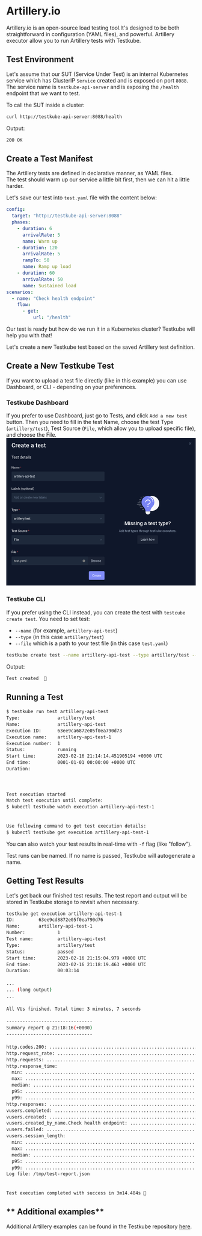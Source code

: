 # Artillery.io
Artillery.io is an open-source load testing tool.It's designed to be both straightforward in configuration (YAML files), and powerful. Artillery executor allow you to run Artillery tests with Testkube.

## **Test Environment**

Let's assume that our SUT (Service Under Test) is an internal Kubernetes service which has
ClusterIP `Service` created and is exposed on port `8088`. The service name is `testkube-api-server`
and is exposing the `/health` endpoint that we want to test.

To call the SUT inside a cluster:

```bash
curl http://testkube-api-server:8088/health
```

Output:

```bash
200 OK
```

## **Create a Test Manifest**

The Artillery tests are defined in declarative manner, as YAML files.  
The test should warm up our service a little bit first, then we can hit a little harder.

Let's save our test into `test.yaml` file with the content below:   

```yaml
config:
  target: "http://testkube-api-server:8088"
  phases:
    - duration: 6
      arrivalRate: 5
      name: Warm up
    - duration: 120
      arrivalRate: 5
      rampTo: 50
      name: Ramp up load
    - duration: 60
      arrivalRate: 50
      name: Sustained load
scenarios:
  - name: "Check health endpoint"
    flow:
      - get:
          url: "/health"
```

Our test is ready but how do we run it in a Kubernetes cluster? Testkube will help you with that! 

Let's create a new Testkube test based on the saved Artillery test definition.

## **Create a New Testkube Test**
If you want to upload a test file directly (like in this example) you can use Dashboard, or CLI - depending on your preferences.

### Testkube Dashboard
If you prefer to use Dashboard, just go to Tests, and click `Add a new test` button. Then you need to fill in the test Name, choose the test Type (`artillery/test`), Test Source (`File`, which allow you to upload specific file), and choose the File.
![Container executor creation dialog](../img/dashboard-create-artillery-api-test.png)

### Testkube CLI
If you prefer using the CLI instead, you can create the test with `testcube create test`.
You need to set test:
- `--name` (for example, `artillery-api-test`)
- `--type` (in this case `artillery/test`)
- `--file` which is a path to your test file (in this case `test.yaml`)


```bash
testkube create test --name artillery-api-test --type artillery/test --file test.yaml
```

Output:

```bash
Test created  🥇
```

## **Running a Test**

```bash
$ testkube run test artillery-api-test                                                                                                                       
Type:              artillery/test
Name:              artillery-api-test
Execution ID:      63ee9ca6872e05f0ea790d73
Execution name:    artillery-api-test-1
Execution number:  1
Status:            running
Start time:        2023-02-16 21:14:14.451905194 +0000 UTC
End time:          0001-01-01 00:00:00 +0000 UTC
Duration:          



Test execution started
Watch test execution until complete:
$ kubectl testkube watch execution artillery-api-test-1


Use following command to get test execution details:
$ kubectl testkube get execution artillery-api-test-1
```

You can also watch your test results in real-time with `-f` flag (like "follow"). 

Test runs can be named. If no name is passed, Testkube will autogenerate a name.

## **Getting Test Results**


Let's get back our finished test results. The test report and output will be stored in Testkube storage to revisit when necessary.

```bash
testkube get execution artillery-api-test-1                                               
ID:         63ee9cd8872e05f0ea790d76
Name:       artillery-api-test-1
Number:            1
Test name:         artillery-api-test
Type:              artillery/test
Status:            passed
Start time:        2023-02-16 21:15:04.979 +0000 UTC
End time:          2023-02-16 21:18:19.463 +0000 UTC
Duration:          00:03:14

...
... (long output)
...

All VUs finished. Total time: 3 minutes, 7 seconds

--------------------------------
Summary report @ 21:18:16(+0000)
--------------------------------

http.codes.200: ................................................................ 6330
http.request_rate: ............................................................. 33/sec
http.requests: ................................................................. 6330
http.response_time:
  min: ......................................................................... 0
  max: ......................................................................... 11
  median: ...................................................................... 0
  p95: ......................................................................... 1
  p99: ......................................................................... 2
http.responses: ................................................................ 6330
vusers.completed: .............................................................. 6330
vusers.created: ................................................................ 6330
vusers.created_by_name.Check health endpoint: .................................. 6330
vusers.failed: ................................................................. 0
vusers.session_length:
  min: ......................................................................... 0.9
  max: ......................................................................... 25.6
  median: ...................................................................... 1.3
  p95: ......................................................................... 3.3
  p99: ......................................................................... 9.5
Log file: /tmp/test-report.json


Test execution completed with success in 3m14.484s 🥇

```

## ** Additional examples**
Additional Artillery examples can be found in the Testkube repository [here](https://github.com/kubeshop/testkube/blob/main/test/artillery/executor-smoke/).